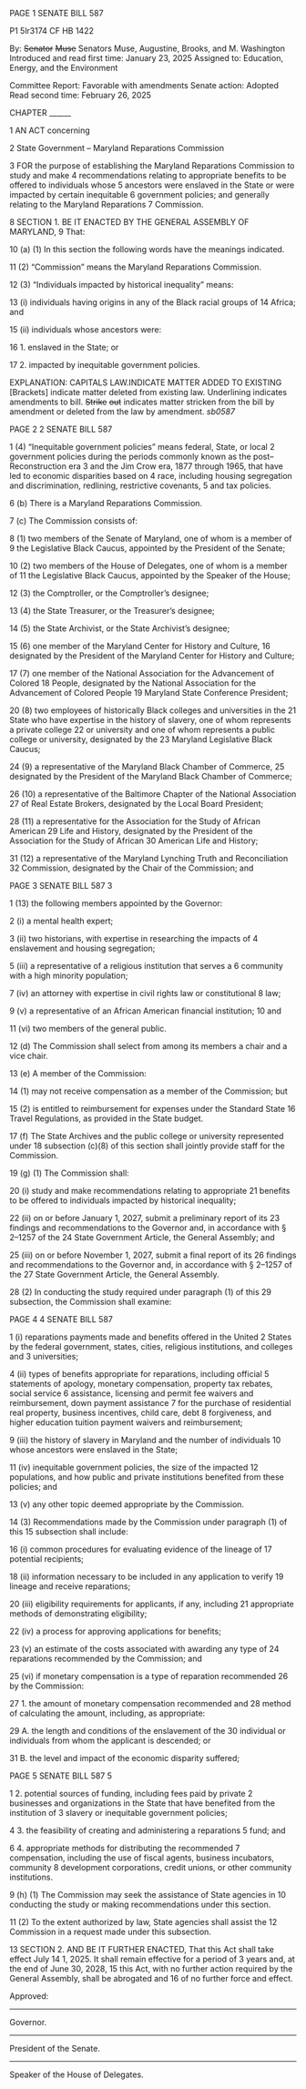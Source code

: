 PAGE 1
SENATE BILL 587

P1 5lr3174
CF HB 1422

By: ~~Senator~~ ~~Muse~~ Senators Muse, Augustine, Brooks, and M. Washington
Introduced and read first time: January 23, 2025
Assigned to: Education, Energy, and the Environment

Committee Report: Favorable with amendments
Senate action: Adopted
Read second time: February 26, 2025

CHAPTER ______

1 AN ACT concerning

2 State Government – Maryland Reparations Commission

3 FOR the purpose of establishing the Maryland Reparations Commission to study and make
4 recommendations relating to appropriate benefits to be offered to individuals whose
5 ancestors were enslaved in the State or were impacted by certain inequitable
6 government policies; and generally relating to the Maryland Reparations
7 Commission.

8 SECTION 1. BE IT ENACTED BY THE GENERAL ASSEMBLY OF MARYLAND,
9 That:

10 (a) (1) In this section the following words have the meanings indicated.

11 (2) “Commission” means the Maryland Reparations Commission.

12 (3) “Individuals impacted by historical inequality” means:

13 (i) individuals having origins in any of the Black racial groups of
14 Africa; and

15 (ii) individuals whose ancestors were:

16 1. enslaved in the State; or

17 2. impacted by inequitable government policies.

EXPLANATION: CAPITALS LAW.INDICATE MATTER ADDED TO EXISTING
[Brackets] indicate matter deleted from existing law.
Underlining indicates amendments to bill.
~~Strike~~ ~~out~~ indicates matter stricken from the bill by amendment or deleted from the law by
amendment. *sb0587*

PAGE 2
2 SENATE BILL 587

1 (4) “Inequitable government policies” means federal, State, or local
2 government policies during the periods commonly known as the post–Reconstruction era
3 and the Jim Crow era, 1877 through 1965, that have led to economic disparities based on
4 race, including housing segregation and discrimination, redlining, restrictive covenants,
5 and tax policies.

6 (b) There is a Maryland Reparations Commission.

7 (c) The Commission consists of:

8 (1) two members of the Senate of Maryland, one of whom is a member of
9 the Legislative Black Caucus, appointed by the President of the Senate;

10 (2) two members of the House of Delegates, one of whom is a member of
11 the Legislative Black Caucus, appointed by the Speaker of the House;

12 (3) the Comptroller, or the Comptroller’s designee;

13 (4) the State Treasurer, or the Treasurer’s designee;

14 (5) the State Archivist, or the State Archivist’s designee;

15 (6) one member of the Maryland Center for History and Culture,
16 designated by the President of the Maryland Center for History and Culture;

17 (7) one member of the National Association for the Advancement of Colored
18 People, designated by the National Association for the Advancement of Colored People
19 Maryland State Conference President;

20 (8) two employees of historically Black colleges and universities in the
21 State who have expertise in the history of slavery, one of whom represents a private college
22 or university and one of whom represents a public college or university, designated by the
23 Maryland Legislative Black Caucus;

24 (9) a representative of the Maryland Black Chamber of Commerce,
25 designated by the President of the Maryland Black Chamber of Commerce;

26 (10) a representative of the Baltimore Chapter of the National Association
27 of Real Estate Brokers, designated by the Local Board President;

28 (11) a representative for the Association for the Study of African American
29 Life and History, designated by the President of the Association for the Study of African
30 American Life and History;

31 (12) a representative of the Maryland Lynching Truth and Reconciliation
32 Commission, designated by the Chair of the Commission; and

PAGE 3
SENATE BILL 587 3

1 (13) the following members appointed by the Governor:

2 (i) a mental health expert;

3 (ii) two historians, with expertise in researching the impacts of
4 enslavement and housing segregation;

5 (iii) a representative of a religious institution that serves a
6 community with a high minority population;

7 (iv) an attorney with expertise in civil rights law or constitutional
8 law;

9 (v) a representative of an African American financial institution;
10 and

11 (vi) two members of the general public.

12 (d) The Commission shall select from among its members a chair and a vice chair.

13 (e) A member of the Commission:

14 (1) may not receive compensation as a member of the Commission; but

15 (2) is entitled to reimbursement for expenses under the Standard State
16 Travel Regulations, as provided in the State budget.

17 (f) The State Archives and the public college or university represented under
18 subsection (c)(8) of this section shall jointly provide staff for the Commission.

19 (g) (1) The Commission shall:

20 (i) study and make recommendations relating to appropriate
21 benefits to be offered to individuals impacted by historical inequality;

22 (ii) on or before January 1, 2027, submit a preliminary report of its
23 findings and recommendations to the Governor and, in accordance with § 2–1257 of the
24 State Government Article, the General Assembly; and

25 (iii) on or before November 1, 2027, submit a final report of its
26 findings and recommendations to the Governor and, in accordance with § 2–1257 of the
27 State Government Article, the General Assembly.

28 (2) In conducting the study required under paragraph (1) of this
29 subsection, the Commission shall examine:

PAGE 4
4 SENATE BILL 587

1 (i) reparations payments made and benefits offered in the United
2 States by the federal government, states, cities, religious institutions, and colleges and
3 universities;

4 (ii) types of benefits appropriate for reparations, including official
5 statements of apology, monetary compensation, property tax rebates, social service
6 assistance, licensing and permit fee waivers and reimbursement, down payment assistance
7 for the purchase of residential real property, business incentives, child care, debt
8 forgiveness, and higher education tuition payment waivers and reimbursement;

9 (iii) the history of slavery in Maryland and the number of individuals
10 whose ancestors were enslaved in the State;

11 (iv) inequitable government policies, the size of the impacted
12 populations, and how public and private institutions benefited from these policies; and

13 (v) any other topic deemed appropriate by the Commission.

14 (3) Recommendations made by the Commission under paragraph (1) of this
15 subsection shall include:

16 (i) common procedures for evaluating evidence of the lineage of
17 potential recipients;

18 (ii) information necessary to be included in any application to verify
19 lineage and receive reparations;

20 (iii) eligibility requirements for applicants, if any, including
21 appropriate methods of demonstrating eligibility;

22 (iv) a process for approving applications for benefits;

23 (v) an estimate of the costs associated with awarding any type of
24 reparations recommended by the Commission; and

25 (vi) if monetary compensation is a type of reparation recommended
26 by the Commission:

27 1. the amount of monetary compensation recommended and
28 method of calculating the amount, including, as appropriate:

29 A. the length and conditions of the enslavement of the
30 individual or individuals from whom the applicant is descended; or

31 B. the level and impact of the economic disparity suffered;

PAGE 5
SENATE BILL 587 5

1 2. potential sources of funding, including fees paid by private
2 businesses and organizations in the State that have benefited from the institution of
3 slavery or inequitable government policies;

4 3. the feasibility of creating and administering a reparations
5 fund; and

6 4. appropriate methods for distributing the recommended
7 compensation, including the use of fiscal agents, business incubators, community
8 development corporations, credit unions, or other community institutions.

9 (h) (1) The Commission may seek the assistance of State agencies in
10 conducting the study or making recommendations under this section.

11 (2) To the extent authorized by law, State agencies shall assist the
12 Commission in a request made under this subsection.

13 SECTION 2. AND BE IT FURTHER ENACTED, That this Act shall take effect July
14 1, 2025. It shall remain effective for a period of 3 years and, at the end of June 30, 2028,
15 this Act, with no further action required by the General Assembly, shall be abrogated and
16 of no further force and effect.

Approved:

________________________________________________________________________________
Governor.

________________________________________________________________________________
President of the Senate.

________________________________________________________________________________
Speaker of the House of Delegates.